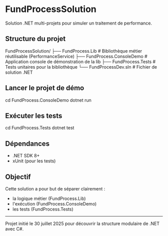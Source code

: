 # FundProcessSolution

Solution .NET multi-projets pour simuler un traitement de performance.

## Structure du projet

FundProcessSolution/
├── FundProcess.Lib         # Bibliothèque métier réutilisable (PerformanceService)
├── FundProcess.ConsoleDemo # Application console de démonstration de la lib
├── FundProcess.Tests       # Tests unitaires pour la bibliothèque
└── FundProcessDev.sln      # Fichier de solution .NET

## Lancer le projet de démo

cd FundProcess.ConsoleDemo
dotnet run

## Exécuter les tests

cd FundProcess.Tests
dotnet test

## Dépendances

- .NET SDK 8+
- xUnit (pour les tests)

## Objectif

Cette solution a pour but de séparer clairement :
- la logique métier (FundProcess.Lib)
- l'exécution (FundProcess.ConsoleDemo)
- les tests (FundProcess.Tests)

---

Projet initié le 30 juillet 2025 pour découvrir la structure modulaire de .NET avec C#.
